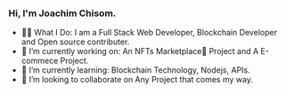 ### Hi, I'm Joachim Chisom.
- 👩‍💻 What I Do: I am a Full Stack Web Developer, Blockchain Developer and Open source contributer.
- 🔭 I’m currently working on: An NFTs Marketplace🏦 Project and A E-commece Project.
- 🌱 I’m currently learning: Blockchain Technology, Nodejs, APIs.
- 👯 I’m looking to collaborate on Any Project that comes my way.

<!--
**Joachimchisom1/Joachimchisom1** is a ✨ _special_ ✨ repository because its `README.md` (this file) appears on your GitHub profile.

Here are some ideas to get you started:

- 🔭 I’m currently working on ...
- 🌱 I’m currently learning ...
- 👯 I’m looking to collaborate on ...
- 🤔 I’m looking for help with ...
- 💬 Ask me about ...
- 📫 How to reach me: ...
- 😄 Pronouns: ...
- ⚡ Fun fact: ...
-->
